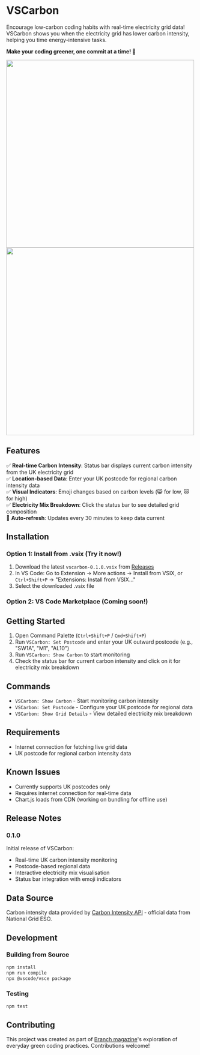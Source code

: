 # VSCarbon

Encourage low-carbon coding habits with real-time electricity grid data! VSCarbon shows you when the electricity grid has lower carbon intensity, helping you time energy-intensive tasks.

**Make your coding greener, one commit at a time! 🌱**

<img src="https://github.com/user-attachments/assets/c4433f56-9278-47ea-a6e1-d1e1cc27ae9a" width="500"/>
<img src="https://github.com/user-attachments/assets/c0192d58-6444-4963-9a8c-97d109ec3518" width="500"/>

## Features

✅ **Real-time Carbon Intensity**: Status bar displays current carbon intensity from the UK electricity grid  
✅ **Location-based Data**: Enter your UK postcode for regional carbon intensity data  
✅ **Visual Indicators**: Emoji changes based on carbon levels (😸 for low, 😿 for high)  
✅ **Electricity Mix Breakdown**: Click the status bar to see detailed grid composition  
🔄 **Auto-refresh**: Updates every 30 minutes to keep data current  

## Installation

### Option 1: Install from .vsix (Try it now!)
1. Download the latest `vscarbon-0.1.0.vsix` from [Releases](https://github.com/liti-dev/vscarbon/releases)
2. In VS Code: Go to Extension -> More actions -> Install from VSIX, or `Ctrl+Shift+P` → "Extensions: Install from VSIX..."
3. Select the downloaded .vsix file

### Option 2: VS Code Marketplace (Coming soon!)


## Getting Started

1. Open Command Palette (`Ctrl+Shift+P` / `Cmd+Shift+P`)
2. Run `VSCarbon: Set Postcode` and enter your UK outward postcode (e.g., "SW1A", "M1", "AL10")
3. Run `VSCarbon: Show Carbon` to start monitoring
4. Check the status bar for current carbon intensity and click on it for electricity mix breakdown

## Commands

- `VSCarbon: Show Carbon` - Start monitoring carbon intensity
- `VSCarbon: Set Postcode` - Configure your UK postcode for regional data  
- `VSCarbon: Show Grid Details` - View detailed electricity mix breakdown

## Requirements

- Internet connection for fetching live grid data
- UK postcode for regional carbon intensity data

## Known Issues

- Currently supports UK postcodes only
- Requires internet connection for real-time data
- Chart.js loads from CDN (working on bundling for offline use)

## Release Notes

### 0.1.0

Initial release of VSCarbon:
- Real-time UK carbon intensity monitoring
- Postcode-based regional data
- Interactive electricity mix visualisation
- Status bar integration with emoji indicators

## Data Source

Carbon intensity data provided by [Carbon Intensity API](https://carbonintensity.org.uk/) - official data from National Grid ESO.

## Development

### Building from Source
```bash
npm install
npm run compile
npx @vscode/vsce package
```

### Testing
```bash
npm test
```

## Contributing

This project was created as part of [Branch magazine](https://branch.climateaction.tech/issues/issue-9/everyday-green-coding-bringing-nature-and-grid-awareness-to-visual-studio-code/)'s exploration of everyday green coding practices. Contributions welcome!
